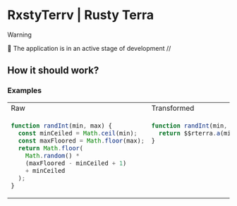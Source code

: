 # RxstyTerrv | Rusty Terra

> [!WARNING]
> 🚧 The application is in an active stage of development
> //

## How it should work?

### Examples

<table><tbody><tr><td width="500px"> Raw </td><td width="500px"> Transformed </td></tr><tr>
<td valign="top">

```js
function randInt(min, max) {
  const minCeiled = Math.ceil(min);
  const maxFloored = Math.floor(max);
  return Math.floor(
    Math.random() * 
    (maxFloored - minCeiled + 1) 
    + minCeiled
  );
}
```

</td><td valign="top">

```js
function randInt(min, max) {
  return $$rterra.a(min, max);
}
```

</td></tr></tbody></table>